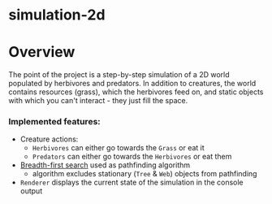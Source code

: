 # simulation-2d



# Overview

The point of the project is a step-by-step simulation of a 2D world populated by herbivores and predators. In addition
to creatures, the world contains resources (grass), which the herbivores feed on, and static objects with which you
can't interact - they just fill the space.



### Implemented features:

- Creature actions:
    - `Herbivores` can either go towards the `Grass` or eat it
    - `Predators` can either go towards the `Herbivores` or eat them
- [Breadth-first search](https://en.wikipedia.org/wiki/Breadth-first_search) used as pathfinding algorithm
    - algorithm excludes stationary (`Tree` & `Web`) objects from pathfinding
- `Renderer` displays the current state of the simulation in the console output
 

